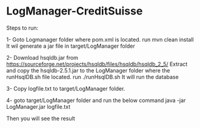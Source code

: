 # LogManager-CreditSuisse

Steps to run:

1- Goto Logmanager folder where pom.xml is located.
run mvn clean install
It wil generate a jar file in target/LogManager folder

2- Download hsqldb.jar from https://sourceforge.net/projects/hsqldb/files/hsqldb/hsqldb_2_5/
   Extract and copy the hsqldb-2.5.1.jar to the LogManager folder where the runHsqlDB.sh file located.
run ./runHsqlDB.sh
It will run the database

3- Copy logfile.txt to target/LogManager folder.

4- goto target/LogManager folder and run the below command
java -jar LogManager.jar logfile.txt

Then you will see the result
